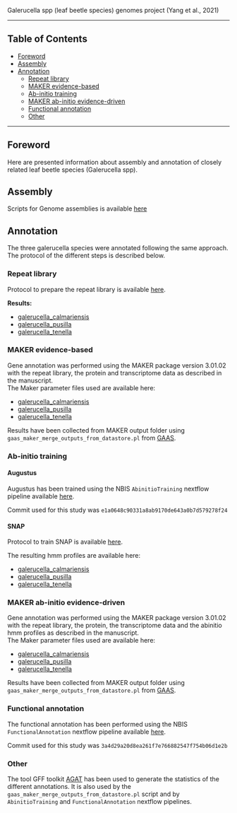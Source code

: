 
Galerucella spp (leaf beetle species) genomes project (Yang et al., 2021)

---------------------------

## Table of Contents

   * [Foreword](#foreword)
   * [Assembly](#assembly)
   * [Annotation](#Annotation)  
      * [Repeat library](#repeat_library)
      * [MAKER evidence-based](#maker_evidence_based)
      * [Ab-initio training](#ab_initio_training)
      * [MAKER ab-initio evidence-driven](maker_ab_initio_evidence_driven)
      * [Functional annotation](functional_annotation)
      * [Other](other)

---------------------------

## Foreword

Here are presented information about assembly and annotation of closely related leaf beetle species (Galerucella spp).

## Assembly

Scripts for Genome assemblies is available [here](./commandline_genome_assembly_polishing.md)

## Annotation

The three galerucella species were annotated following the same approach. The protocol of the different steps is described below.

### Repeat library

Protocol to prepare the repeat library is available [here](https://www.biostars.org/p/411101/#411101).

**Results:**  
  * [galerucella_calmariensis](./annotation/galerucella_calmariensis/repeat_lib.fa)  
  * [galerucella_pusilla](./annotation/galerucella_pusilla/repeat_lib.fa)  
  * [galerucella_tenella](./annotation/galerucella_tenella/repeat_lib.fa)  

### MAKER evidence-based

Gene annotation was performed using the MAKER package version 3.01.02 with the repeat library, the protein and transcriptome data as described in the manuscript.  
The Maker parameter files used are available here:
  * [galerucella_calmariensis](./annotation/galerucella_calmariensis/MAKER/rc1)  
  * [galerucella_pusilla](./annotation/galerucella_pusilla/MAKER/rc1)  
  * [galerucella_tenella](./annotation/galerucella_tenella/MAKER/rc1)  

Results have been collected from MAKER output folder using `gaas_maker_merge_outputs_from_datastore.pl` from [GAAS](https://github.com/NBISweden/GAAS).

### Ab-initio training

#### Augustus

Augustus has been trained using the NBIS `AbinitioTraining` nextflow pipeline available [here](https://github.com/NBISweden/pipelines-nextflow).

Commit used for this study was `e1a0648c90331a8ab9170de643a0b7d579278f24`

#### SNAP

Protocol to train SNAP is available [here](./snap_training.md).

The resulting hmm profiles are available here:
  * [galerucella_calmariensis](./annotation/galerucella_calmariensis/abinitio_profiles/snap)  
  * [galerucella_pusilla](./annotation/galerucella_pusilla/abinitio_profiles/snap)  
  * [galerucella_tenella](./annotation/galerucella_tenella/abinitio_profiles/snap)  

### MAKER ab-initio evidence-driven

Gene annotation was performed using the MAKER package version 3.01.02 with the repeat library, the protein, the transcriptome data and the abinitio hmm profiles as described in the manuscript.  
The Maker parameter files used are available here:
  * [galerucella_calmariensis](./annotation/galerucella_calmariensis/MAKER/rc4)  
  * [galerucella_pusilla](./annotation/galerucella_pusilla/MAKER/rc4)  
  * [galerucella_tenella](./annotation/galerucella_tenella/MAKER/rc4)  

Results have been collected from MAKER output folder using `gaas_maker_merge_outputs_from_datastore.pl` from [GAAS](https://github.com/NBISweden/GAAS).

### Functional annotation

The functional annotation has been performed using the NBIS `FunctionalAnnotation` nextflow pipeline available [here](https://github.com/NBISweden/pipelines-nextflow).

Commit used for this study was `3a4d29a20d8ea261f7e766882547f754b06d1e2b`

### Other

The tool GFF toolkit [AGAT](https://github.com/NBISweden/AGAT) has been used to generate the statistics of the different annotations. It is also used by the `gaas_maker_merge_outputs_from_datastore.pl` script and by `AbinitioTraining` and `FunctionalAnnotation` nextflow pipelines.
